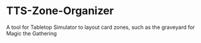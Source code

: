 # TTS-Zone-Organizer
A tool for Tabletop Simulator to layout card zones, such as the graveyard for Magic the Gathering
